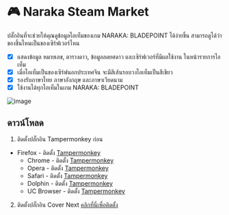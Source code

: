 # 🎮 Naraka Steam Market

ปลั๊กอินที่จะช่วยให้คุณดูข้อมูลไอเท็มของเกม NARAKA: BLADEPOINT ได้ง่ายขึ้น สามารถดูได้ว่าของชิ้นไหนเป็นของเซิร์ฟเวอร์ไหน

- [x] แสดงข้อมูล หมายเลข, ตารางดาว, ข้อมูลลดยศดาว และเซิร์ฟเวอร์ที่มีผลใช้งาน ในหน้ารายการไอเท็ม
- [x] เมื่อไอเท็มเป็นของเซิร์ฟนอกประเทศจีน จะมีสีเส้นรอบวงไอเท็มเป็นสีเขียว
- [x] รองรับภาษาไทย ภาษาอังกฤษ และภาษาเวียดนาม
- [x] ใช้งานได้ทุกไอเท็มในเกม NARAKA: BLADEPOINT

![image](https://github.com/kon3ko/naraka-steam-market/assets/50349884/b2263fa3-c809-4c07-96d4-4fa8c83560ba)


## ดาวน์โหลด
1. ติดตั้งปลั๊กอิน Tampermonkey ก่อน
  * Firefox - ติดตั้ง [Tampermonkey](https://tampermonkey.net/?ext=dhdg&browser=firefox)
	* Chrome - ติดตั้ง [Tampermonkey](https://tampermonkey.net/?ext=dhdg&browser=chrome)
	* Opera - ติดตั้ง [Tampermonkey](https://tampermonkey.net/?ext=dhdg&browser=opera)
	* Safari - ติดตั้ง [Tampermonkey](https://tampermonkey.net/?ext=dhdg&browser=safari)
	* Dolphin - ติดตั้ง [Tampermonkey](https://tampermonkey.net/?ext=dhdg&browser=dolphin)
	* UC Browser - ติดตั้ง [Tampermonkey](https://tampermonkey.net/?ext=dhdg&browser=ucweb)


2. ติดตั้งปลั๊กอิน Cover Next 
    [คลิกที่นี่เพื่อติดตั้ง](https://raw.githubusercontent.com/kon3ko/naraka-steam-market/master/naraka-steam-market.user.js)
